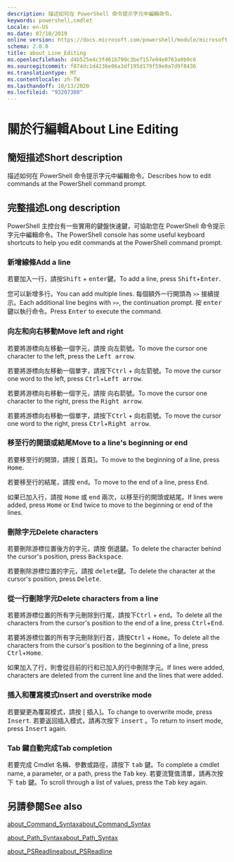 ```yaml
---
description: 描述如何在 PowerShell 命令提示字元中編輯命令。
keywords: powershell,cmdlet
Locale: en-US
ms.date: 07/10/2019
online version: https://docs.microsoft.com/powershell/module/microsoft.powershell.core/about/about_line_editing?view=powershell-7&WT.mc_id=ps-gethelp
schema: 2.0.0
title: about_Line_Editing
ms.openlocfilehash: d4b525e4c3f461b799c3bef157e04e0763a0b9c6
ms.sourcegitcommit: f874dc1d4236e06a3df195d179f59e0a7d9f8436
ms.translationtype: MT
ms.contentlocale: zh-TW
ms.lasthandoff: 10/13/2020
ms.locfileid: "93207388"
---
```

# <a name="about-line-editing"></a><span data-ttu-id="3a027-104">關於行編輯</span><span class="sxs-lookup"><span data-stu-id="3a027-104">About Line Editing</span></span>

## <a name="short-description"></a><span data-ttu-id="3a027-105">簡短描述</span><span class="sxs-lookup"><span data-stu-id="3a027-105">Short description</span></span>

<span data-ttu-id="3a027-106">描述如何在 PowerShell 命令提示字元中編輯命令。</span><span class="sxs-lookup"><span data-stu-id="3a027-106">Describes how to edit commands at the PowerShell command prompt.</span></span>

## <a name="long-description"></a><span data-ttu-id="3a027-107">完整描述</span><span class="sxs-lookup"><span data-stu-id="3a027-107">Long description</span></span>

<span data-ttu-id="3a027-108">PowerShell 主控台有一些實用的鍵盤快速鍵，可協助您在 PowerShell 命令提示字元中編輯命令。</span><span class="sxs-lookup"><span data-stu-id="3a027-108">The PowerShell console has some useful keyboard shortcuts to help you edit commands at the PowerShell command prompt.</span></span>

### <a name="add-a-line"></a><span data-ttu-id="3a027-109">新增線條</span><span class="sxs-lookup"><span data-stu-id="3a027-109">Add a line</span></span>

<span data-ttu-id="3a027-110">若要加入一行，請按<kbd>Shift</kbd> + <kbd>enter</kbd>鍵。</span><span class="sxs-lookup"><span data-stu-id="3a027-110">To add a line, press <kbd>Shift</kbd>+<kbd>Enter</kbd>.</span></span>

<span data-ttu-id="3a027-111">您可以新增多行。</span><span class="sxs-lookup"><span data-stu-id="3a027-111">You can add multiple lines.</span></span> <span data-ttu-id="3a027-112">每個額外一行開頭為 `>>` 接續提示。</span><span class="sxs-lookup"><span data-stu-id="3a027-112">Each additional line begins with `>>`, the continuation prompt.</span></span> <span data-ttu-id="3a027-113">按 <kbd>enter</kbd> 鍵以執行命令。</span><span class="sxs-lookup"><span data-stu-id="3a027-113">Press <kbd>Enter</kbd> to execute the command.</span></span>

### <a name="move-left-and-right"></a><span data-ttu-id="3a027-114">向左和向右移動</span><span class="sxs-lookup"><span data-stu-id="3a027-114">Move left and right</span></span>

<span data-ttu-id="3a027-115">若要將游標向左移動一個字元，請按 <kbd>向左箭</kbd>號。</span><span class="sxs-lookup"><span data-stu-id="3a027-115">To move the cursor one character to the left, press the <kbd>Left arrow</kbd>.</span></span>

<span data-ttu-id="3a027-116">若要將游標向左移動一個單字，請按下<kbd>Ctrl</kbd> + <kbd>向左箭</kbd>號。</span><span class="sxs-lookup"><span data-stu-id="3a027-116">To move the cursor one word to the left, press <kbd>Ctrl</kbd>+<kbd>Left arrow</kbd>.</span></span>

<span data-ttu-id="3a027-117">若要將游標向右移動一個字元，請按 <kbd>向右箭</kbd>號。</span><span class="sxs-lookup"><span data-stu-id="3a027-117">To move the cursor one character to the right, press the <kbd>Right arrow</kbd>.</span></span>

<span data-ttu-id="3a027-118">若要將游標向右移動一個單字，請按下<kbd>Ctrl</kbd> + <kbd>向右箭</kbd>號。</span><span class="sxs-lookup"><span data-stu-id="3a027-118">To move the cursor one word to the right, press <kbd>Ctrl</kbd>+<kbd>Right arrow</kbd>.</span></span>

### <a name="move-to-a-lines-beginning-or-end"></a><span data-ttu-id="3a027-119">移至行的開頭或結尾</span><span class="sxs-lookup"><span data-stu-id="3a027-119">Move to a line's beginning or end</span></span>

<span data-ttu-id="3a027-120">若要移至行的開頭，請按 [ <kbd>首頁</kbd>]。</span><span class="sxs-lookup"><span data-stu-id="3a027-120">To move to the beginning of a line, press <kbd>Home</kbd>.</span></span>

<span data-ttu-id="3a027-121">若要移至行的結尾，請按 <kbd>end</kbd>。</span><span class="sxs-lookup"><span data-stu-id="3a027-121">To move to the end of a line, press <kbd>End</kbd>.</span></span>

<span data-ttu-id="3a027-122">如果已加入行，請按 <kbd>Home</kbd> 或 <kbd>end</kbd> 兩次，以移至行的開頭或結尾。</span><span class="sxs-lookup"><span data-stu-id="3a027-122">If lines were added, press <kbd>Home</kbd> or <kbd>End</kbd> twice to move to the beginning or end of the lines.</span></span>

### <a name="delete-characters"></a><span data-ttu-id="3a027-123">刪除字元</span><span class="sxs-lookup"><span data-stu-id="3a027-123">Delete characters</span></span>

<span data-ttu-id="3a027-124">若要刪除游標位置後方的字元，請按 <kbd>倒退鍵</kbd>。</span><span class="sxs-lookup"><span data-stu-id="3a027-124">To delete the character behind the cursor's position, press <kbd>Backspace</kbd>.</span></span>

<span data-ttu-id="3a027-125">若要刪除游標位置的字元，請按 <kbd>delete</kbd>鍵。</span><span class="sxs-lookup"><span data-stu-id="3a027-125">To delete the character at the cursor's position, press <kbd>Delete</kbd>.</span></span>

### <a name="delete-characters-from-a-line"></a><span data-ttu-id="3a027-126">從一行刪除字元</span><span class="sxs-lookup"><span data-stu-id="3a027-126">Delete characters from a line</span></span>

<span data-ttu-id="3a027-127">若要將游標位置的所有字元刪除到行尾，請按下<kbd>Ctrl</kbd> + <kbd>end</kbd>。</span><span class="sxs-lookup"><span data-stu-id="3a027-127">To delete all the characters from the cursor's position to the end of a line, press <kbd>Ctrl</kbd>+<kbd>End</kbd>.</span></span>

<span data-ttu-id="3a027-128">若要將游標位置的所有字元刪除到行首，請按<kbd>Ctrl</kbd> + <kbd>Home</kbd>。</span><span class="sxs-lookup"><span data-stu-id="3a027-128">To delete all the characters from the cursor's position to the beginning of a line, press <kbd>Ctrl</kbd>+<kbd>Home</kbd>.</span></span>

<span data-ttu-id="3a027-129">如果加入了行，則會從目前的行和已加入的行中刪除字元。</span><span class="sxs-lookup"><span data-stu-id="3a027-129">If lines were added, characters are deleted from the current line and the lines that were added.</span></span>

### <a name="insert-and-overstrike-mode"></a><span data-ttu-id="3a027-130">插入和覆寫模式</span><span class="sxs-lookup"><span data-stu-id="3a027-130">Insert and overstrike mode</span></span>

<span data-ttu-id="3a027-131">若要變更為覆寫模式，請按 [ <kbd>插入</kbd>]。</span><span class="sxs-lookup"><span data-stu-id="3a027-131">To change to overwrite mode, press <kbd>Insert</kbd>.</span></span> <span data-ttu-id="3a027-132">若要返回插入模式，請再次按下 <kbd>insert</kbd> 。</span><span class="sxs-lookup"><span data-stu-id="3a027-132">To return to insert mode, press <kbd>Insert</kbd> again.</span></span>

### <a name="tab-completion"></a><span data-ttu-id="3a027-133">Tab 鍵自動完成</span><span class="sxs-lookup"><span data-stu-id="3a027-133">Tab completion</span></span>

<span data-ttu-id="3a027-134">若要完成 Cmdlet 名稱、參數或路徑，請按下 <kbd>tab</kbd> 鍵。</span><span class="sxs-lookup"><span data-stu-id="3a027-134">To complete a cmdlet name, a parameter, or a path, press the <kbd>Tab</kbd> key.</span></span> <span data-ttu-id="3a027-135">若要流覽值清單，請再次按下 <kbd>tab</kbd> 鍵。</span><span class="sxs-lookup"><span data-stu-id="3a027-135">To scroll through a list of values, press the <kbd>Tab</kbd> key again.</span></span>

## <a name="see-also"></a><span data-ttu-id="3a027-136">另請參閱</span><span class="sxs-lookup"><span data-stu-id="3a027-136">See also</span></span>

[<span data-ttu-id="3a027-137">about_Command_Syntax</span><span class="sxs-lookup"><span data-stu-id="3a027-137">about_Command_Syntax</span></span>](about_Command_Syntax.md)

[<span data-ttu-id="3a027-138">about_Path_Syntax</span><span class="sxs-lookup"><span data-stu-id="3a027-138">about_Path_Syntax</span></span>](about_Path_Syntax.md)

[<span data-ttu-id="3a027-139">about_PSReadline</span><span class="sxs-lookup"><span data-stu-id="3a027-139">about_PSReadline</span></span>](../../PSReadline/About/about_PSReadline.md)
